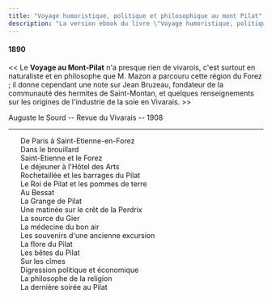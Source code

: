 ```yaml
---
title: "Voyage humoristique, politique et philosophique au mont Pilat"
description: "La version ebook du livre \"Voyage humoristique, politique et philosophique au mont Pilat\" du Docteur Francus (Albin Mazon) publié en 1890 par l'Imprimerie du Salut Public de Lyon"
---
```


#### 1890

<< Le **Voyage au Mont-Pilat** n'a presque rien de vivarois,
c'est surtout en naturaliste et en philosophe que M. Mazon a
parcouru cette région du Forez ; il donne cependant une note
sur Jean Bruzeau, fondateur de la communauté des hermites de
Saint-Montan, et quelques renseignements sur les origines de
l'industrie de la soie en Vivarais. >>

<div class="end">

Auguste le Sourd -- Revue du Vivarais -- 1908

</div>

<hr class="basic">

<div id="toc">

1. [De Paris à Saint-Etienne-en-Forez](01.html)
1. [Dans le brouillard](02.html)
1. [Saint-Etienne et le Forez](03.html)
1. [Le déjeuner à l'Hôtel des Arts](04.html)
1. [Rochetaillée et les barrages du Pilat](05.html)
1. [Le Roi de Pilat et les pommes de terre](06.html)
1. [Au Bessat](07.html)
1. [La Grange de Pilat](08.html)
1. [Une matinée sur le crêt de la Perdrix](09.html)
1. [La source du Gier](10.html)
1. [La médecine du bon air](11.html)
1. [Les souvenirs d'une ancienne excursion](12.html)
1. [La flore du Pilat](13.html)
1. [Les bêtes du Pilat](14.html)
1. [Sur les cîmes](15.html)
1. [Digression politique et économique](16.html)
1. [La philosophe de la religion](17.html)
1. [La dernière soirée au Pilat](18.html)

</div>
